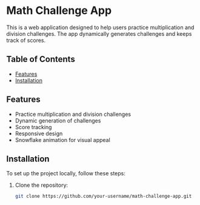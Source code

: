 # Math Challenge App

This is a web application designed to help users practice multiplication and division challenges. The app dynamically generates challenges and keeps track of scores.

## Table of Contents

- [Features](#features)
- [Installation](#installation)

## Features

- Practice multiplication and division challenges
- Dynamic generation of challenges
- Score tracking
- Responsive design
- Snowflake animation for visual appeal

## Installation

To set up the project locally, follow these steps:

1. Clone the repository:
   ```sh
   git clone https://github.com/your-username/math-challenge-app.git
   ```
